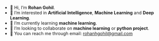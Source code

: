 - 👋 Hi, I’m **Rohan Gohil**.
- 👀 I’m interested in **Artificial Intelligence**, **Machine Learning** and **Deep Learning**.
- 🤖 I’m currently learning **machine learning**.
- 👬 I’m looking to collaborate on **machine learning** or **python project**.
- 📧 You can reach me through email: rohanhgohil@gmail.com

<!---
rohanhgohil/rohanhgohil is a ✨ special ✨ repository because its `README.md` (this file) appears on your GitHub profile.
You can click the Preview link to take a look at your changes.
--->
